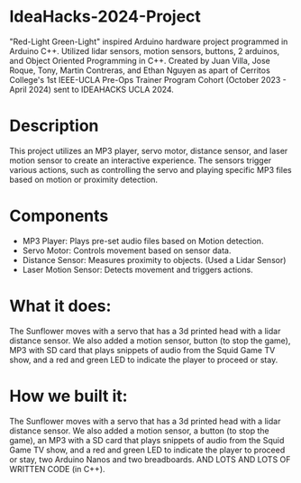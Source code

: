 # IdeaHacks-2024-Project
"Red-Light Green-Light" inspired Arduino hardware project programmed in Arduino C++. Utilized lidar sensors, motion sensors, buttons, 2 arduinos, and Object Oriented Programming in C++. Created by Juan Villa, Jose Roque, Tony, Martin Contreras, and Ethan Nguyen as apart of Cerritos College's 1st IEEE-UCLA Pre-Ops Trainer Program Cohort (October 2023 - April 2024) sent to IDEAHACKS UCLA 2024. 

# Description
This project utilizes an MP3 player, servo motor, distance sensor, and laser motion sensor to create an interactive experience. The sensors trigger various actions, such as controlling the servo and playing specific MP3 files based on motion or proximity detection.

# Components
* MP3 Player: Plays pre-set audio files based on Motion detection.
* Servo Motor: Controls movement based on sensor data.
* Distance Sensor: Measures proximity to objects. (Used a Lidar Sensor) 
* Laser Motion Sensor: Detects movement and triggers actions. 

# What it does:
The Sunflower moves with a servo that has a 3d printed head with a lidar distance sensor. We also added a motion sensor, button (to stop the game), MP3 with SD card that plays snippets of audio from the Squid Game TV show, and a red and green LED to indicate the player to proceed or stay.

# How we built it: 
The Sunflower moves with a servo that has a 3d printed head with a lidar distance sensor. We also added a motion sensor, a button (to stop the game), an MP3 with a SD card that plays snippets of audio from the Squid Game TV show, and a red and green LED to indicate the player to proceed or stay, two Arduino Nanos and two breadboards. AND LOTS AND LOTS OF WRITTEN CODE (in C++).
